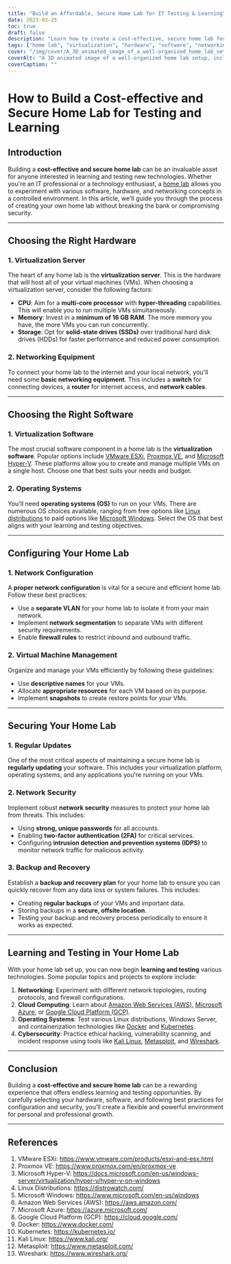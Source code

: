 ```yaml
---
title: "Build an Affordable, Secure Home Lab for IT Testing & Learning"
date: 2023-03-25
toc: true
draft: false
description: "Learn how to create a cost-effective, secure home lab for hands-on IT experience, experimenting with software, hardware, and networking concepts."
tags: ["home lab", "virtualization", "hardware", "software", "networking", "security", "learning", "testing", "IT professional", "technology enthusiast", "VMware", "Proxmox", "Hyper-V", "Linux", "Windows", "network configuration", "virtual machine management", "backup and recovery", "cloud computing", "cybersecurity"]
cover: "/img/cover/A_3D_animated_image_of_a_well-organized_home_lab_setup.png"
coverAlt: "A 3D animated image of a well-organized home lab setup, including a server rack, networking equipment, and various screens displaying virtual machines, network maps, and security features, all in a cozy home environment."
coverCaption: ""
---
```


# How to Build a Cost-effective and Secure Home Lab for Testing and Learning

## Introduction

Building a **cost-effective and secure home lab** can be an invaluable asset for anyone interested in learning and testing new technologies. Whether you're an IT professional or a technology enthusiast, a [home lab](https://simeononsecurity.ch/articles/what-is-a-homelab-and-should-you-have-one/) allows you to experiment with various software, hardware, and networking concepts in a controlled environment. In this article, we'll guide you through the process of creating your own home lab without breaking the bank or compromising security.

______

## Choosing the Right Hardware

### 1. Virtualization Server

The heart of any home lab is the **virtualization server**. This is the hardware that will host all of your virtual machines (VMs). When choosing a virtualization server, consider the following factors:

- **CPU**: Aim for a **multi-core processor** with **hyper-threading** capabilities. This will enable you to run multiple VMs simultaneously.
- **Memory**: Invest in a **minimum of 16 GB RAM**. The more memory you have, the more VMs you can run concurrently.
- **Storage**: Opt for **solid-state drives (SSDs)** over traditional hard disk drives (HDDs) for faster performance and reduced power consumption.

### 2. Networking Equipment

To connect your home lab to the internet and your local network, you'll need some **basic networking equipment**. This includes a **switch** for connecting devices, a **router** for internet access, and **network cables**.

______

## Choosing the Right Software

### 1. Virtualization Software

The most crucial software component in a home lab is the **virtualization software**. Popular options include [VMware ESXi](https://www.vmware.com/products/esxi-and-esx.html), [Proxmox VE](https://www.proxmox.com/en/proxmox-ve), and [Microsoft Hyper-V](https://docs.microsoft.com/en-us/windows-server/virtualization/hyper-v/hyper-v-on-windows). These platforms allow you to create and manage multiple VMs on a single host. Choose one that best suits your needs and budget.

### 2. Operating Systems

You'll need **operating systems (OS)** to run on your VMs. There are numerous OS choices available, ranging from free options like [Linux distributions](https://distrowatch.com/) to paid options like [Microsoft Windows](https://www.microsoft.com/en-us/windows). Select the OS that best aligns with your learning and testing objectives.

______

## Configuring Your Home Lab

### 1. Network Configuration

A **proper network configuration** is vital for a secure and efficient home lab. Follow these best practices:

- Use a **separate VLAN** for your home lab to isolate it from your main network.
- Implement **network segmentation** to separate VMs with different security requirements.
- Enable **firewall rules** to restrict inbound and outbound traffic.

### 2. Virtual Machine Management

Organize and manage your VMs efficiently by following these guidelines:

- Use **descriptive names** for your VMs.
- Allocate **appropriate resources** for each VM based on its purpose.
- Implement **snapshots** to create restore points for your VMs.

______

## Securing Your Home Lab

### 1. Regular Updates

One of the most critical aspects of maintaining a secure home lab is **regularly updating** your software. This includes your virtualization platform, operating systems, and any applications you're running on your VMs.

### 2. Network Security

Implement robust **network security** measures to protect your home lab from threats. This includes:

- Using **strong, unique passwords** for all accounts.
- Enabling **two-factor authentication (2FA)** for critical services.
- Configuring **intrusion detection and prevention systems (IDPS)** to monitor network traffic for malicious activity.

### 3. Backup and Recovery

Establish a **backup and recovery plan** for your home lab to ensure you can quickly recover from any data loss or system failures. This includes:

- Creating **regular backups** of your VMs and important data.
- Storing backups in a **secure, offsite location**.
- Testing your backup and recovery process periodically to ensure it works as expected.

______

## Learning and Testing in Your Home Lab

With your home lab set up, you can now begin **learning and testing** various technologies. Some popular topics and projects to explore include:

1. **Networking**: Experiment with different network topologies, routing protocols, and firewall configurations.
2. **Cloud Computing**: Learn about [Amazon Web Services (AWS)](https://aws.amazon.com/), [Microsoft Azure](https://azure.microsoft.com/), or [Google Cloud Platform (GCP)](https://cloud.google.com/).
3. **Operating Systems**: Test various Linux distributions, Windows Server, and containerization technologies like [Docker](https://www.docker.com/) and [Kubernetes](https://kubernetes.io/).
4. **Cybersecurity**: Practice ethical hacking, vulnerability scanning, and incident response using tools like [Kali Linux](https://www.kali.org/), [Metasploit](https://www.metasploit.com/), and [Wireshark](https://www.wireshark.org/).

______

## Conclusion

Building a **cost-effective and secure home lab** can be a rewarding experience that offers endless learning and testing opportunities. By carefully selecting your hardware, software, and following best practices for configuration and security, you'll create a flexible and powerful environment for personal and professional growth.

______

## References

1. VMware ESXi: <https://www.vmware.com/products/esxi-and-esx.html>
2. Proxmox VE: <https://www.proxmox.com/en/proxmox-ve>
3. Microsoft Hyper-V: <https://docs.microsoft.com/en-us/windows-server/virtualization/hyper-v/hyper-v-on-windows>
4. Linux Distributions: <https://distrowatch.com/>
5. Microsoft Windows: <https://www.microsoft.com/en-us/windows>
6. Amazon Web Services (AWS): <https://aws.amazon.com/>
7. Microsoft Azure: <https://azure.microsoft.com/>
8. Google Cloud Platform (GCP): <https://cloud.google.com/>
9. Docker: <https://www.docker.com/>
10. Kubernetes: <https://kubernetes.io/>
11. Kali Linux: <https://www.kali.org/>
12. Metasploit: <https://www.metasploit.com/>
13. Wireshark: <https://www.wireshark.org/>
